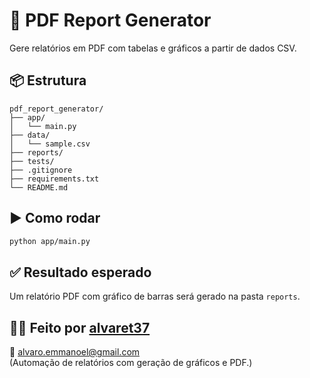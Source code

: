 # 📄 PDF Report Generator

Gere relatórios em PDF com tabelas e gráficos a partir de dados CSV.

## 📦 Estrutura
```
pdf_report_generator/
├── app/
│   └── main.py
├── data/
│   └── sample.csv
├── reports/
├── tests/
├── .gitignore
├── requirements.txt
└── README.md
```

## ▶️ Como rodar

```bash
python app/main.py
```

## ✅ Resultado esperado

Um relatório PDF com gráfico de barras será gerado na pasta `reports`.

## 🧑‍💻 Feito por [alvaret37](https://github.com/alvaret37)  
📧 alvaro.emmanoel@gmail.com  
(Automação de relatórios com geração de gráficos e PDF.)
